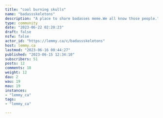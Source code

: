 ```yaml
---
title: "cool burning skulls" 
name: "badassskeletons"
description: "A place to share badasses meme.We all know those people."
type: community
date: "2023-06-22 02:20:23"
draft: false
nsfw: false
actor_id: "https://lemmy.ca/c/badassskeletons"
host: lemmy.ca
lastmod: "2023-06-16 00:44:27"
published: "2023-06-15 12:34:10"
subscribers: 51
posts: 12
comments: 18
weight: 12
dau: 2
wau: 19
mau: 19
instances:
- "lemmy_ca"
tags: 
- "lemmy_ca"

---
```

